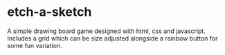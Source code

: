 # etch-a-sketch

A simple drawing board game designed with html, css and javascript. Includes a grid which can be size adjusted alongside a rainbow button for some fun variation.